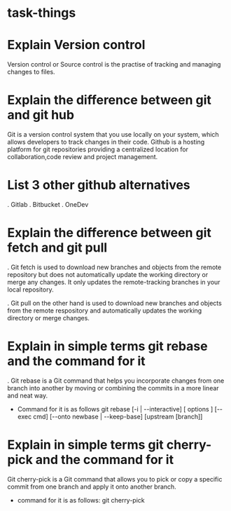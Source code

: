 # task-things

# Explain Version control
Version control or Source control is the practise of tracking and managing changes to files.

# Explain the difference between git and git hub
 Git is a version control system that you use locally on your system, which allows developers to track changes in their code.
 Github is a hosting platform for git repositories providing a centralized location for collaboration,code review and project management.

 # List 3 other github alternatives
 . Gitlab
 . Bitbucket
 . OneDev

 # Explain the difference between git fetch and git pull
. Git fetch is used to download new branches and objects from the remote repository but does not automatically update the working directory or merge any changes. It only updates the remote-tracking branches in your local repository. 

. Git pull on the other hand is used to download new branches and objects from the remote respository and automatically updates the working directory or merge changes.

# Explain in simple terms git rebase and the command for it
. Git rebase is a Git command that helps you incorporate changes from one branch into another by moving or combining the commits in a more linear and neat way.

* Command for it is as follows
git rebase [-i | --interactive] [ options ] [--exec cmd] [--onto newbase | --keep-base] [upstream [branch]]

# Explain in simple terms git cherry-pick and the command for it 
Git cherry-pick is a Git command that allows you to pick or copy a specific commit from one branch and apply it onto another branch.

* command for it is as follows: git cherry-pick<commit-hash>
